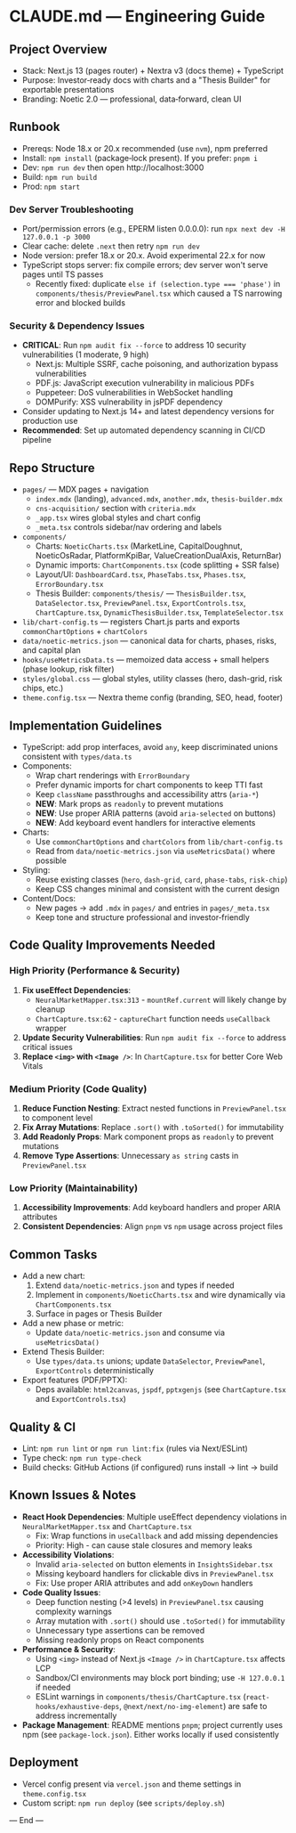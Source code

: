 # CLAUDE.md — Engineering Guide

## Project Overview
- Stack: Next.js 13 (pages router) + Nextra v3 (docs theme) + TypeScript
- Purpose: Investor‑ready docs with charts and a "Thesis Builder" for exportable presentations
- Branding: Noetic 2.0 — professional, data‑forward, clean UI

## Runbook
- Prereqs: Node 18.x or 20.x recommended (use `nvm`), npm preferred
- Install: `npm install` (package‑lock present). If you prefer: `pnpm i`
- Dev: `npm run dev` then open http://localhost:3000
- Build: `npm run build`
- Prod: `npm start`

### Dev Server Troubleshooting
- Port/permission errors (e.g., EPERM listen 0.0.0.0): run `npx next dev -H 127.0.0.1 -p 3000`
- Clear cache: delete `.next` then retry `npm run dev`
- Node version: prefer 18.x or 20.x. Avoid experimental 22.x for now
- TypeScript stops server: fix compile errors; dev server won't serve pages until TS passes
  - Recently fixed: duplicate `else if (selection.type === 'phase')` in `components/thesis/PreviewPanel.tsx` which caused a TS narrowing error and blocked builds

### Security & Dependency Issues
- **CRITICAL**: Run `npm audit fix --force` to address 10 security vulnerabilities (1 moderate, 9 high)
  - Next.js: Multiple SSRF, cache poisoning, and authorization bypass vulnerabilities
  - PDF.js: JavaScript execution vulnerability in malicious PDFs
  - Puppeteer: DoS vulnerabilities in WebSocket handling
  - DOMPurify: XSS vulnerability in jsPDF dependency
- Consider updating to Next.js 14+ and latest dependency versions for production use
- **Recommended**: Set up automated dependency scanning in CI/CD pipeline

## Repo Structure

- `pages/` — MDX pages + navigation
  - `index.mdx` (landing), `advanced.mdx`, `another.mdx`, `thesis-builder.mdx`
  - `cns-acquisition/` section with `criteria.mdx`
  - `_app.tsx` wires global styles and chart config
  - `_meta.tsx` controls sidebar/nav ordering and labels
- `components/`
  - Charts: `NoeticCharts.tsx` (MarketLine, CapitalDoughnut, NoeticOsRadar, PlatformKpiBar, ValueCreationDualAxis, ReturnBar)
  - Dynamic imports: `ChartComponents.tsx` (code splitting + SSR false)
  - Layout/UI: `DashboardCard.tsx`, `PhaseTabs.tsx`, `Phases.tsx`, `ErrorBoundary.tsx`
  - Thesis Builder: `components/thesis/` — `ThesisBuilder.tsx`, `DataSelector.tsx`, `PreviewPanel.tsx`, `ExportControls.tsx`, `ChartCapture.tsx`, `DynamicThesisBuilder.tsx`, `TemplateSelector.tsx`
- `lib/chart-config.ts` — registers Chart.js parts and exports `commonChartOptions` + `chartColors`
- `data/noetic-metrics.json` — canonical data for charts, phases, risks, and capital plan
- `hooks/useMetricsData.ts` — memoized data access + small helpers (phase lookup, risk filter)
- `styles/global.css` — global styles, utility classes (hero, dash-grid, risk chips, etc.)
- `theme.config.tsx` — Nextra theme config (branding, SEO, head, footer)

## Implementation Guidelines

- TypeScript: add prop interfaces, avoid `any`, keep discriminated unions consistent with `types/data.ts`
- Components:
  - Wrap chart renderings with `ErrorBoundary`
  - Prefer dynamic imports for chart components to keep TTI fast
  - Keep `className` passthroughs and accessibility attrs (`aria-*`)
  - **NEW**: Mark props as `readonly` to prevent mutations
  - **NEW**: Use proper ARIA patterns (avoid `aria-selected` on buttons)
  - **NEW**: Add keyboard event handlers for interactive elements
- Charts:
  - Use `commonChartOptions` and `chartColors` from `lib/chart-config.ts`
  - Read from `data/noetic-metrics.json` via `useMetricsData()` where possible
- Styling:
  - Reuse existing classes (`hero`, `dash-grid`, `card`, `phase-tabs`, `risk-chip`)
  - Keep CSS changes minimal and consistent with the current design
- Content/Docs:
  - New pages → add `.mdx` in `pages/` and entries in `pages/_meta.tsx`
  - Keep tone and structure professional and investor‑friendly

## Code Quality Improvements Needed

### High Priority (Performance & Security)

1. **Fix useEffect Dependencies**:
   - `NeuralMarketMapper.tsx:313` - `mountRef.current` will likely change by cleanup
   - `ChartCapture.tsx:62` - `captureChart` function needs `useCallback` wrapper
2. **Update Security Vulnerabilities**: Run `npm audit fix --force` to address critical issues
3. **Replace `<img>` with `<Image />`**: In `ChartCapture.tsx` for better Core Web Vitals

### Medium Priority (Code Quality)

1. **Reduce Function Nesting**: Extract nested functions in `PreviewPanel.tsx` to component level
2. **Fix Array Mutations**: Replace `.sort()` with `.toSorted()` for immutability  
3. **Add Readonly Props**: Mark component props as `readonly` to prevent mutations
4. **Remove Type Assertions**: Unnecessary `as string` casts in `PreviewPanel.tsx`

### Low Priority (Maintainability)

1. **Accessibility Improvements**: Add keyboard handlers and proper ARIA attributes
2. **Consistent Dependencies**: Align `pnpm` vs `npm` usage across project files

## Common Tasks

- Add a new chart:
  1) Extend `data/noetic-metrics.json` and types if needed
  2) Implement in `components/NoeticCharts.tsx` and wire dynamically via `ChartComponents.tsx`
  3) Surface in pages or Thesis Builder
- Add a new phase or metric:
  - Update `data/noetic-metrics.json` and consume via `useMetricsData()`
- Extend Thesis Builder:
  - Use `types/data.ts` unions; update `DataSelector`, `PreviewPanel`, `ExportControls` deterministically
- Export features (PDF/PPTX):
  - Deps available: `html2canvas`, `jspdf`, `pptxgenjs` (see `ChartCapture.tsx` and `ExportControls.tsx`)

## Quality & CI

- Lint: `npm run lint` or `npm run lint:fix` (rules via Next/ESLint)
- Type check: `npm run type-check`
- Build checks: GitHub Actions (if configured) runs install → lint → build

## Known Issues & Notes

- **React Hook Dependencies**: Multiple useEffect dependency violations in `NeuralMarketMapper.tsx` and `ChartCapture.tsx`
  - Fix: Wrap functions in `useCallback` and add missing dependencies
  - Priority: High - can cause stale closures and memory leaks
- **Accessibility Violations**:
  - Invalid `aria-selected` on button elements in `InsightsSidebar.tsx`
  - Missing keyboard handlers for clickable divs in `PreviewPanel.tsx`
  - Fix: Use proper ARIA attributes and add `onKeyDown` handlers
- **Code Quality Issues**:
  - Deep function nesting (>4 levels) in `PreviewPanel.tsx` causing complexity warnings
  - Array mutation with `.sort()` should use `.toSorted()` for immutability
  - Unnecessary type assertions can be removed
  - Missing readonly props on React components
- **Performance & Security**:
  - Using `<img>` instead of Next.js `<Image />` in `ChartCapture.tsx` affects LCP
  - Sandbox/CI environments may block port binding; use `-H 127.0.0.1` if needed
  - ESLint warnings in `components/thesis/ChartCapture.tsx` (`react-hooks/exhaustive-deps`, `@next/next/no-img-element`) are safe to address incrementally
- **Package Management**: README mentions `pnpm`; project currently uses npm (see `package-lock.json`). Either works locally if used consistently

## Deployment

- Vercel config present via `vercel.json` and theme settings in `theme.config.tsx`
- Custom script: `npm run deploy` (see `scripts/deploy.sh`)

— End —


